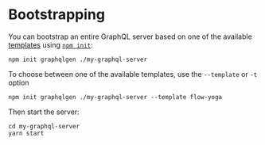 # Bootstrapping

You can bootstrap an entire GraphQL server based on one of the available [templates](https://github.com/prisma/graphqlgen/tree/master/packages/graphqlgen-templates) using [`npm init`](https://docs.npmjs.com/cli/init):

```
npm init graphqlgen ./my-graphql-server
```

To choose between one of the available templates, use the `--template` or `-t` option

```
npm init graphqlgen ./my-graphql-server --template flow-yoga
```

Then start the server:

```
cd my-graphql-server
yarn start
```

